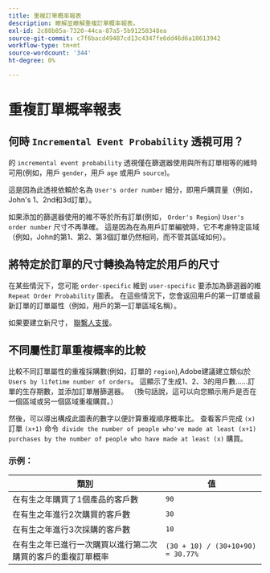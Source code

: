 ```yaml
---
title: 重複訂單概率報表
description: 瞭解並瞭解重複訂單概率報表。
exl-id: 2c88b85a-7320-44ca-87a5-5b91250348ea
source-git-commit: c7f6bacd49487cd13c4347fe6dd46d6a10613942
workflow-type: tm+mt
source-wordcount: '344'
ht-degree: 0%

---
```


# 重複訂單概率報表

## 何時 `Incremental Event Probability` 透視可用？

的 `incremental event probability` 透視僅在篩選器使用與所有訂單相等的維時可用(例如，用戶 `gender`，用戶 `age` 或用戶 `source`)。

這是因為此透視依賴於名為 `User's order number` 細分，即用戶購買量（例如，John&#39;s 1、2nd和3d訂單）。

如果添加的篩選器使用的維不等於所有訂單(例如， `Order's Region`) `User's order number` 尺寸不再準確。 這是因為在為用戶訂單編號時，它不考慮特定區域（例如，John的第1、第2、第3個訂單仍然相同，而不管其區域如何）。

## 將特定於訂單的尺寸轉換為特定於用戶的尺寸

在某些情況下，您可能 `order-specific` 維到 `user-specific` 要添加為篩選器的維 `Repeat Order Probability` 圖表。 在這些情況下，您會返回用戶的第一訂單或最新訂單的訂單屬性（例如，用戶的第一訂單區域名稱）。

如果要建立新尺寸， [聯繫人支援](https://experienceleague.adobe.com/docs/commerce-knowledge-base/kb/troubleshooting/miscellaneous/mbi-service-policies.html)。

## 不同屬性訂單重複概率的比較

比較不同訂單屬性的重複採購數(例如，訂單的 `region`),Adobe建議建立類似於 `Users by lifetime number of orders`。 這顯示了生成1、2、3的用戶數……訂單的生存期數，並添加訂單層篩選器。 （換句話說，這可以向您顯示用戶是否在一個區域或另一個區域重複購買。）

然後，可以導出構成此圖表的數字以便計算重複順序概率比。 查看客戶完成 `(x)` 訂單 `(x+1)` 命令` divide the number of people who've made at least (x+1) purchases by the number of people who have made at least (x)` 購買。

### 示例：

| 類別 | 值 |
|---|---|
| 在有生之年購買了1個產品的客戶數 | `90` |
| 在有生之年進行2次購買的客戶數 | `30` |
| 在有生之年進行3次採購的客戶數 | `10` |
| 在有生之年已進行一次購買以進行第二次購買的客戶的重複訂單概率 | `(30 + 10) / (30+10+90) = 30.77%` |
